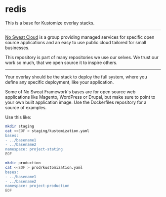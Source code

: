 # redis

This is a base for Kustomize overlay stacks.

<hr />

[No Sweat Cloud](https://nosweat.cloud) is a group providing managed services for specific open source applications and an easy to use public cloud tailored for small businesses.

This repository is part of many repositories we use our selves. We trust our work so much, that we open source it to inspire others.

<hr />

Your overlay should be the stack to deploy the full system, where you define any specific deployment, like your application.

Some of No Sweat Framework's bases are for open source web applications like Magento, WordPress or Drupal, but make sure to point to your own built application image. Use the Dockerfiles repository for a source of examples.

Use this like:

```bash
mkdir staging
cat <<EOF > staging/kustomization.yaml
bases:
- ../basename1
- ../basename2
namespace: project-stating
EOF

mkdir production
cat <<EOF > prod/kustomization.yaml
bases:
- ../basename1
- ../basename2
namespace: project-production
EOF
```

